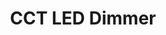 ---
date_added: 2020-05-05
model: 50208695
vendor: Yphix
title: CCT LED Dimmer
category: light
supports: brightness, colortemp
zigbeemodel: ['Micro Smart Dimmer']
zb3: true
compatible: [z2m]
z2m: SR-ZG2835RAC
mlink: 
link: https://www.ledlampendirect.nl/yphix-zigbee-led-dimmer-12-24v-geschikt-voor-alle-led-strips.html
---